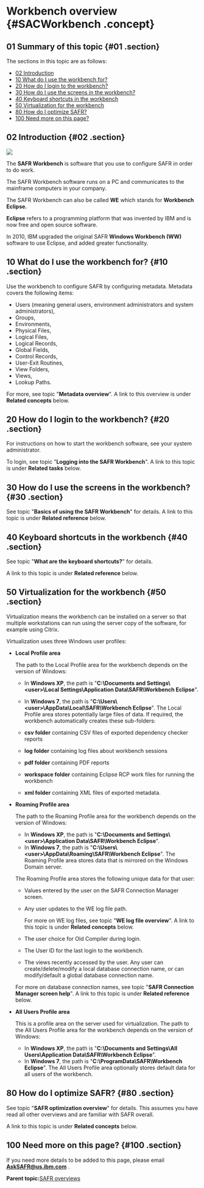 # Workbench overview {#SACWorkbench .concept}

## 01 Summary of this topic {#01 .section}

The sections in this topic are as follows:

-   [02 Introduction](SACWorkbench.md#02)
-   [10 What do I use the workbench for?](SACWorkbench.md#10)
-   [20 How do I login to the workbench?](SACWorkbench.md#20)
-   [30 How do I use the screens in the workbench?](SACWorkbench.md#30)
-   [40 Keyboard shortcuts in the workbench](SACWorkbench.md#40)
-   [50 Virtualization for the workbench](SACWorkbench.md#50)
-   [80 How do I optimize SAFR?](SACWorkbench.md#80)
-   [100 Need more on this page?](SACWorkbench.md#100)

## 02 Introduction {#02 .section}

![](images/splash_02.bmp)

The **SAFR Workbench** is software that you use to configure SAFR in order to do work.

The SAFR Workbench software runs on a PC and communicates to the mainframe computers in your company.

The SAFR Workbench can also be called **WE** which stands for **Workbench Eclipse.**

**Eclipse** refers to a programming platform that was invented by IBM and is now free and open source software.

In 2010, IBM upgraded the original SAFR **Windows Workbench \(WW\)** software to use Eclipse, and added greater functionality.

## 10 What do I use the workbench for? {#10 .section}

Use the workbench to configure SAFR by configuring metadata. Metadata covers the following items:

-   Users \(meaning general users, environment administrators and system administrators\),
-   Groups,
-   Environments,
-   Physical Files,
-   Logical Files,
-   Logical Records,
-   Global Fields,
-   Control Records,
-   User-Exit Routines,
-   View Folders,
-   Views,
-   Lookup Paths.

For more, see topic "**Metadata overview**". A link to this overview is under **Related concepts** below.

## 20 How do I login to the workbench? {#20 .section}

For instructions on how to start the workbench software, see your system administrator.

To login, see topic "**Logging into the SAFR Workbench**". A link to this topic is under **Related tasks** below.

## 30 How do I use the screens in the workbench? {#30 .section}

See topic "**Basics of using the SAFR Workbench**" for details. A link to this topic is under **Related reference** below.

## 40 Keyboard shortcuts in the workbench {#40 .section}

See topic "**What are the keyboard shortcuts?**" for details.

A link to this topic is under **Related reference** below.

## 50 Virtualization for the workbench {#50 .section}

Virtualization means the workbench can be installed on a server so that multiple workstations can run using the server copy of the software, for example using Citrix.

Virtualization uses three Windows user profiles:

-   **Local Profile area**



    The path to the Local Profile area for the workbench depends on the version of Windows:

    -   In **Windows XP**, the path is "**C:\\Documents and Settings\\<user\>\\Local Settings\\Application Data\\SAFR\\Workbench Eclipse**".
    -   In **Windows 7**, the path is "**C:\\Users\\<user\>\\AppData\\Local\\SAFR\\Workbench Eclipse**".
    The Local Profile area stores potentially large files of data. If required, the workbench automatically creates these sub-folders:

    -   **csv folder** containing CSV files of exported dependency checker reports
    -   **log folder** containing log files about workbench sessions
    -   **pdf folder** containing PDF reports
    -   **workspace folder** containing Eclipse RCP work files for running the workbench
    -   **xml folder** containing XML files of exported metadata.
-   **Roaming Profile area**



    The path to the Roaming Profile area for the workbench depends on the version of Windows:

    -   In **Windows XP**, the path is "**C:\\Documents and Settings\\<user\>\\Application Data\\SAFR\\Workbench Eclipse**".
    -   In **Windows 7**, the path is "**C:\\Users\\<user\>\\AppData\\Roaming\\SAFR\\Workbench Eclipse**".
    The Roaming Profile area stores data that is mirrored on the Windows Domain server.

    The Roaming Profile area stores the following unique data for that user:

    -   Values entered by the user on the SAFR Connection Manager screen.
    -   Any user updates to the WE log file path.

        For more on WE log files, see topic "**WE log file overview**". A link to this topic is under **Related concepts** below.

    -   The user choice for Old Compiler during login.
    -   The User ID for the last login to the workbench.
    -   The views recently accessed by the user.
    Any user can create/delete/modify a local database connection name, or can modify/default a global database connection name.

    For more on database connection names, see topic "**SAFR Connection Manager screen help**". A link to this topic is under **Related reference** below.

-   **All Users Profile area**

    This is a profile area on the server used for virtualization. The path to the All Users Profile area for the workbench depends on the version of Windows:

    -   In **Windows XP**, the path is "**C:\\Documents and Settings\\All Users\\Application Data\\SAFR\\Workbench Eclipse**".
    -   In **Windows 7**, the path is "**C:\\ProgramData\\SAFR\\Workbench Eclipse**".
    The All Users Profile area optionally stores default data for all users of the workbench.


## 80 How do I optimize SAFR? {#80 .section}

See topic "**SAFR optimization overview**" for details. This assumes you have read all other overviews and are familiar with SAFR overall.

A link to this topic is under **Related concepts** below.

## 100 Need more on this page? {#100 .section}

If you need more details to be added to this page, please email **AskSAFR@us.ibm.com** .

**Parent topic:**[SAFR overviews](../html/AAR450Overviews.md)

